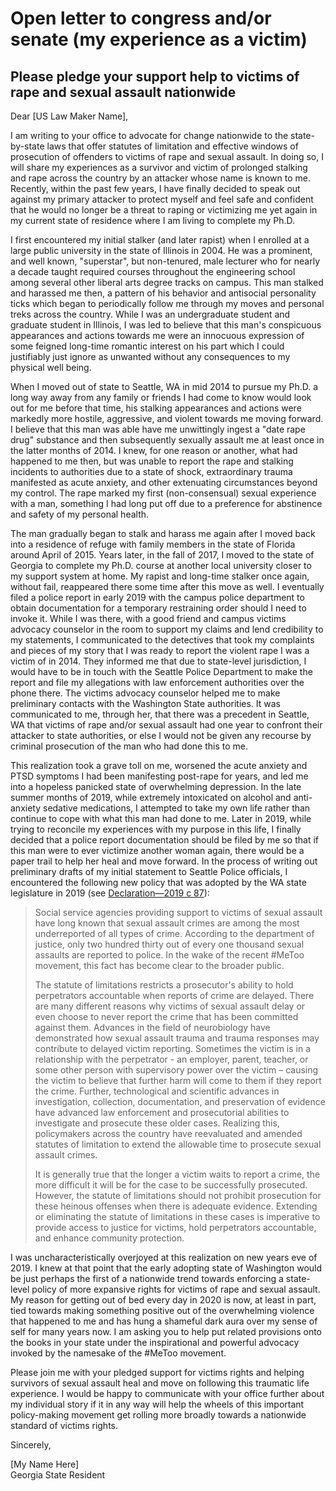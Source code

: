 # Open letter to congress and/or senate (my experience as a victim)

## Please pledge your support help to victims of rape and sexual assault nationwide

Dear [US Law Maker Name], 

I am writing to your office to advocate for change nationwide to the state-by-state laws that offer statutes of limitation and effective windows of prosecution of offenders to victims of rape and sexual assault. In doing so, I will share my experiences as a survivor and victim of prolonged stalking and rape across the country by an attacker whose name is known to me. Recently, within the past few years, I have finally decided to speak out against my primary attacker to protect myself and feel safe and confident that he would no longer be a threat to raping or victimizing me yet again in my current state of residence where I am living to complete my Ph.D.

I first encountered my initial stalker (and later rapist) when I enrolled at a large public university in the state of Illinois in 2004. He was a prominent, and well known, "superstar", but non-tenured, male lecturer who for nearly a decade taught required courses throughout the engineering school among several other liberal arts degree tracks on campus. This man stalked and harassed me then, a pattern of his behavior and antisocial personality ticks which began to periodically follow me through my moves and personal treks across the country. While I was an undergraduate student and graduate student in Illinois, I was led to believe that this man's conspicuous appearances and actions towards me were an innocuous expression of some feigned long-time romantic interest on his part which I could justifiably just ignore as unwanted without any consequences to my physical well being.

When I moved out of state to Seattle, WA in mid 2014 to pursue my Ph.D. a long way away from any family or friends I had come to know would look out for me before that time, his stalking appearances and actions were markedly more hostile, aggressive, and violent towards me moving forward. I believe that this man was able have me unwittingly ingest a "date rape drug" substance and then subsequently sexually assault me at least once in the latter months of 2014. I knew, for one reason or another, what had happened to me then, but was unable to report the rape and stalking incidents to authorities due to a state of shock, extraordinary trauma manifested as acute anxiety, and other extenuating circumstances beyond my control. The rape marked my first (non-consensual) sexual experience with a man, something I had long put off due to a preference for abstinence and safety of my personal health.

The man gradually began to stalk and harass me again after I moved back into a residence of refuge with family members in the state of Florida around April of 2015. Years later, in the fall of 2017, I moved to the state of Georgia to complete my Ph.D. course at another local university closer to my support system at home. My rapist and long-time stalker once again, without fail, reappeared there some time after this move as well. I eventually filed a police report in early 2019 with the campus police department to obtain documentation for a temporary restraining order should I need to invoke it. While I was there, with a good friend and campus victims advocacy counselor in the room to support my claims and lend credibility to my statements, I communicated to the detectives that took my complaints and pieces of my story that I was ready to report the violent rape I was a victim of in 2014. They informed me that due to state-level jurisdiction, I would have to be in touch with the Seattle Police Department to make the report and file my allegations with law enforcement authorities over the phone there. The victims advocacy counselor helped me to make preliminary contacts with the Washington State authorities. It was communicated to me, through her, that there was a precedent in Seattle, WA that victims of rape and/or sexual assault had one year to confront their attacker to state authorities, or else I would not be given any recourse by criminal prosecution of the man who had done this to me.

This realization took a grave toll on me, worsened the acute anxiety and PTSD symptoms I had been manifesting post-rape for years, and led me into a hopeless panicked state of overwhelming depression. In the late summer months of 2019, while extremely intoxicated on alcohol and anti-anxiety sedative medications, I attempted to take my own life rather than continue to cope with what this man had done to me. Later in 2019, while trying to reconcile my experiences with my purpose in this life, I finally decided that a police report documentation should be filed by me so that if this man were to ever victimize another woman again, there would be a paper trail to help her heal and move forward. In the process of writing out preliminary drafts of my initial statement to Seattle Police officials, I encountered the following new policy that was adopted by the WA state legislature in 2019 (see [Declaration—2019 c 87](https://app.leg.wa.gov/RCW/default.aspx?cite=9A.04.080)): 

>Social service agencies providing support to victims of sexual assault have long known that sexual assault crimes are among the most underreported of all types of crime. According to the department of justice, only two hundred thirty out of every one thousand sexual assaults are reported to police. In the wake of the recent #MeToo movement, this fact has become clear to the broader public.
>
>The statute of limitations restricts a prosecutor's ability to hold perpetrators accountable when reports of crime are delayed. There are many different reasons why victims of sexual assault delay or even choose to never report the crime that has been committed against them. Advances in the field of neurobiology have demonstrated how sexual assault trauma and trauma responses may contribute to delayed victim reporting. Sometimes the victim is in a relationship with the perpetrator - an employer, parent, teacher, or some other person with supervisory power over the victim – causing the victim to believe that further harm will come to them if they report the crime. Further, technological and scientific advances in investigation, collection, documentation, and preservation of evidence have advanced law enforcement and prosecutorial abilities to investigate and prosecute these older cases. Realizing this, policymakers across the country have reevaluated and amended statutes of limitation to extend the allowable time to prosecute sexual assault crimes.
>
>It is generally true that the longer a victim waits to report a crime, the more difficult it will be for the case to be successfully prosecuted. However, the statute of limitations should not prohibit prosecution for these heinous offenses when there is adequate evidence. Extending or eliminating the statute of limitations in these cases is imperative to provide access to justice for victims, hold perpetrators accountable, and enhance community protection.

I was uncharacteristically overjoyed at this realization on new years eve of 2019. I knew at that point that the early adopting state of Washington would be just perhaps the first of a nationwide trend towards enforcing a state-level policy of more expansive rights for victims of rape and sexual assault. My reason for getting out of bed every day in 2020 is now, at least in part, tied towards making something positive out of the overwhelming violence that happened to me and has hung a shameful dark aura over my sense of self for many years now. I am asking you to help put related provisions onto the books in your state under the inspirational and powerful advocacy invoked by the namesake of the #MeToo movement.

Please join me with your pledged support for victims rights and helping survivors of sexual assault heal and move on following this traumatic life experience. I would be happy to communicate with your office further about my individual story if it in any way will help the wheels of this important policy-making movement get rolling more broadly towards a nationwide standard of victims rights.

Sincerely, 

[My Name Here] <br/>
Georgia State Resident
